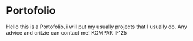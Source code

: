 # Portofolio
Hello this is a Portofolio, i will put my usually projects that I usually do. Any advice and critzie can contact me! 
KOMPAK IF'25
